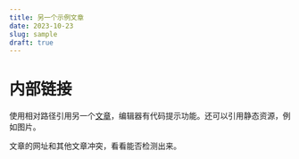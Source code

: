 ```yaml
---
title: 另一个示例文章
date: 2023-10-23
slug: sample
draft: true
---
```


# 内部链接

使用相对路径引用另一个[文章](./sample.md)，编辑器有代码提示功能。还可以引用静态资源，例如图片。

文章的网址和其他文章冲突，看看能否检测出来。
